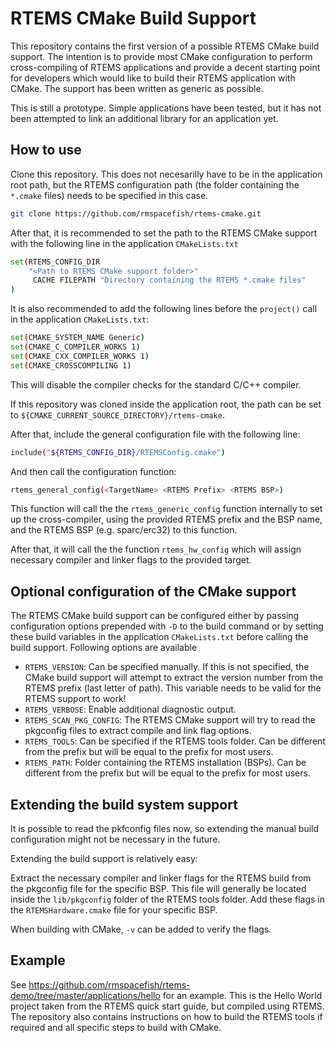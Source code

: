 # RTEMS CMake Build Support

This repository contains the first version of a possible RTEMS CMake build support. The intention is to provide most CMake configuration to perform cross-compiling of RTEMS applications and provide a decent starting point for developers which would like to build their RTEMS application with CMake. The support has been written as generic as possible.

This is still a prototype. Simple applications have been tested, but it has not been attempted to link an additional library for an application yet.

## How to use

Clone this repository. This does not necesarilly have to be in the application root path, but the RTEMS configuration path (the folder containing the `*.cmake` files) needs to be specified in this case.

```sh
git clone https://github.com/rmspacefish/rtems-cmake.git
```

After that, it is recommended to set the path to the RTEMS CMake support with the 
following line in the application `CMakeLists.txt`

```sh
set(RTEMS_CONFIG_DIR
	"<Path to RTEMS CMake support folder>"
	 CACHE FILEPATH "Directory containing the RTEMS *.cmake files"
)
```

It is also recommended to add the following lines before the `project()` call in
the application `CMakeLists.txt`:

```sh
set(CMAKE_SYSTEM_NAME Generic)
set(CMAKE_C_COMPILER_WORKS 1)
set(CMAKE_CXX_COMPILER_WORKS 1)
set(CMAKE_CROSSCOMPILING 1)
```

This will disable the compiler checks for the standard C/C++ compiler.


If this repository was cloned inside the application root, the path can be 
set to `${CMAKE_CURRENT_SOURCE_DIRECTORY}/rtems-cmake`.

After that, include the general configuration file with the following line:

```sh
include("${RTEMS_CONFIG_DIR}/RTEMSConfig.cmake")
```

And then call the configuration function:

```sh
rtems_general_config(<TargetName> <RTEMS Prefix> <RTEMS BSP>)
```

This function will call the the `rtems_generic_config` function internally to set up the cross-compiler, using the provided RTEMS prefix and the BSP name,
and the RTEMS BSP (e.g. sparc/erc32) to this function.

After that, it will call the the function `rtems_hw_config` which will assign necessary compiler and linker flags to the provided target.

## Optional configuration of the CMake support

The RTEMS CMake build support can be configured either by passing configuration options prepended with `-D` to the build command or by setting these build variables in the application `CMakeLists.txt` before calling the build support. Following options are available

 - `RTEMS_VERSION`: Can be specified manually. If this is not specified, the CMake build support will attempt to extract the version number from the RTEMS prefix (last letter of path). This variable needs to be valid for the RTEMS support to work!
 - `RTEMS_VERBOSE`: Enable additional diagnostic output.
 - `RTEMS_SCAN_PKG_CONFIG`: The RTEMS CMake support will try to read the pkgconfig files to extract compile and link flag options.
 - `RTEMS_TOOLS`: Can be specified if the RTEMS tools folder. Can be different from the prefix but will be equal to the prefix for most users.
 - `RTEMS_PATH`: Folder containing the RTEMS installation (BSPs). Can be different from the prefix but will be equal to the prefix for most users.

## Extending the build system support

It is possible to read the pkfconfig files now, so extending the manual build configuration might not be necessary in the future.

Extending the build support is relatively easy: 

Extract the necessary compiler and linker flags for the RTEMS build from the pkgconfig file
for the specific BSP. This file will generally be located inside the `lib/pkgconfig` folder of the RTEMS tools folder. Add these flags in the `RTEMSHardware.cmake` file for your specific BSP.

When building with CMake, `-v` can be added to verify the flags.

## Example

See https://github.com/rmspacefish/rtems-demo/tree/master/applications/hello for an example. This is the Hello World project taken from the RTEMS quick start guide,
but compiled using RTEMS. The repository also contains instructions on how to build the RTEMS tools if required and all specific steps to build with CMake.
